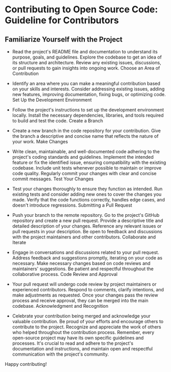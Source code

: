 # Contributing to Open Source Code: Guideline for Contributors

## Familiarize Yourself with the Project
- Read the project's README file and documentation to understand its purpose, goals, and guidelines.
Explore the codebase to get an idea of its structure and architecture.
Review any existing issues, discussions, or pull requests to gain insights into ongoing work.
Choose an Area of Contribution

- Identify an area where you can make a meaningful contribution based on your skills and interests.
Consider addressing existing issues, adding new features, improving documentation, fixing bugs, or optimizing code.
Set Up the Development Environment

- Follow the project's instructions to set up the development environment locally.
Install the necessary dependencies, libraries, and tools required to build and test the code.
Create a Branch

- Create a new branch in the code repository for your contribution.
Give the branch a descriptive and concise name that reflects the nature of your work.
Make Changes

- Write clean, maintainable, and well-documented code adhering to the project's coding standards and guidelines.
Implement the intended feature or fix the identified issue, ensuring compatibility with the existing codebase.
Include unit tests whenever possible to maintain or improve code quality.
Regularly commit your changes with clear and concise commit messages.
Test Your Changes

- Test your changes thoroughly to ensure they function as intended.
Run existing tests and consider adding new ones to cover the changes you made.
Verify that the code functions correctly, handles edge cases, and doesn't introduce regressions.
Submitting a Pull Request

- Push your branch to the remote repository.
Go to the project's GitHub repository and create a new pull request.
Provide a descriptive title and detailed description of your changes.
Reference any relevant issues or pull requests in your description.
Be open to feedback and discussions with the project maintainers and other contributors.
Collaborate and Iterate

- Engage in conversations and discussions related to your pull request.
Address feedback and suggestions promptly, iterating on your code as necessary.
Make necessary changes based on code reviews and maintainers' suggestions.
Be patient and respectful throughout the collaborative process.
Code Review and Approval

- Your pull request will undergo code review by project maintainers or experienced contributors.
Respond to comments, clarify intentions, and make adjustments as requested.
Once your changes pass the review process and receive approval, they can be merged into the main codebase.
Acknowledgment and Recognition

- Celebrate your contribution being merged and acknowledge your valuable contribution.
Be proud of your efforts and encourage others to contribute to the project.
Recognize and appreciate the work of others who helped throughout the contribution process.
Remember, every open-source project may have its own specific guidelines and processes. It's crucial to read and adhere to the project's documentation and instructions, and maintain open and respectful communication with the project's community.

Happy contributing!

